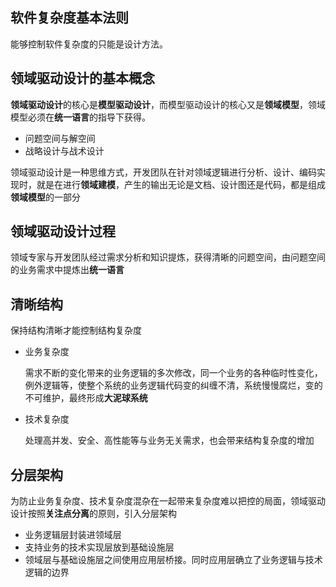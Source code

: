 ## 软件复杂度基本法则

能够控制软件复杂度的只能是设计方法。

## 领域驱动设计的基本概念

**领域驱动设计**的核心是**模型驱动设计**，而模型驱动设计的核心又是**领域模型**，领域模型必须在**统一语言**的指导下获得。

* 问题空间与解空间
* 战略设计与战术设计

领域驱动设计是一种思维方式，开发团队在针对领域逻辑进行分析、设计、编码实现时，就是在进行**领域建模**，产生的输出无论是文档、设计图还是代码，都是组成**领域模型**的一部分

## 领域驱动设计过程

领域专家与开发团队经过需求分析和知识提炼，获得清晰的问题空间，由问题空间的业务需求中提炼出**统一语言**

## 清晰结构

  保持结构清晰才能控制结构复杂度

* 业务复杂度
  
  需求不断的变化带来的业务逻辑的多次修改，同一个业务的各种临时性变化，例外逻辑等，使整个系统的业务逻辑代码变的纠缠不清，系统慢慢腐烂，变的不可维护，最终形成**大泥球系统**

* 技术复杂度

  处理高并发、安全、高性能等与业务无关需求，也会带来结构复杂度的增加

## 分层架构

  为防止业务复杂度、技术复杂度混杂在一起带来复杂度难以把控的局面，领域驱动设计按照**关注点分离**的原则，引入分层架构

  * 业务逻辑层封装进领域层
  * 支持业务的技术实现层放到基础设施层
  * 领域层与基础设施层之间使用应用层桥接。同时应用层确立了业务逻辑与技术逻辑的边界



